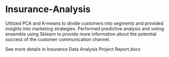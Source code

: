 # Insurance-Analysis
Utilized PCA and K-means to divide customers into segments and provided insights into marketing strategies.
Performed predictive analysis and voting ensemble using Sklearn to provide more information about the potential success of the customer communication channel. 

See more details in Insurance Data Analysis Project Report.docx
